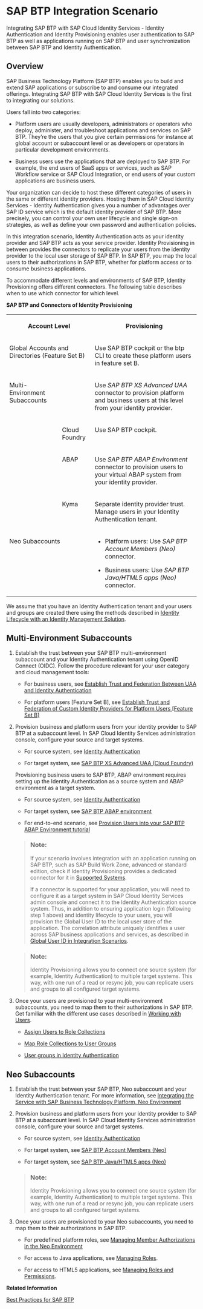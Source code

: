<!-- loio0c3b5dc775794703b57ed7b01f679e45 -->

# SAP BTP Integration Scenario

Integrating SAP BTP with SAP Cloud Identity Services - Identity Authentication and Identity Provisioning enables user authentication to SAP BTP as well as applications running on SAP BTP and user synchronization between SAP BTP and Identity Authentication.



<a name="loio0c3b5dc775794703b57ed7b01f679e45__section_lgt_sjs_wxb"/>

## Overview

SAP Business Technology Platform \(SAP BTP\) enables you to build and extend SAP applications or subscribe to and consume our integrated offerings. Integrating SAP BTP with SAP Cloud Identity Services is the first to integrating our solutions.

Users fall into two categories:

-   Platform users are usually developers, administrators or operators who deploy, administer, and troubleshoot applications and services on SAP BTP. They’re the users that you give certain permissions for instance at global account or subaccount level or as developers or operators in particular development environments.

-   Business users use the applications that are deployed to SAP BTP. For example, the end users of SaaS apps or services, such as SAP Workflow service or SAP Cloud Integration, or end users of your custom applications are business users.


Your organization can decide to host these different categories of users in the same or different identity providers. Hosting them in SAP Cloud Identity Services - Identity Authentication gives you a number of advantages over SAP ID service which is the default identity provider of SAP BTP. More precisely, you can control your own user lifecycle and single sign-on strategies, as well as define your own password and authentication policies.

In this integration scenario, Identity Authentication acts as your identity provider and SAP BTP acts as your service provider. Identity Provisioning in between provides the connectors to replicate your users from the identity provider to the local user storage of SAP BTP. In SAP BTP, you map the local users to their authorizations in SAP BTP, whether for platform access or to consume business applications.

To accommodate different levels and environments of SAP BTP, Identity Provisioning offers different connectors. The following table describes when to use which connector for which level.

**SAP BTP and Connectors of Identity Provisioning**


<table>
<tr>
<th valign="top" colspan="2">

Account Level



</th>
<th valign="top">

Provisioning



</th>
</tr>
<tr>
<td valign="top" colspan="2">

Global Accounts and Directories \(Feature Set B\)



</td>
<td valign="top">

Use SAP BTP cockpit or the btp CLI to create these platform users in feature set B.



</td>
</tr>
<tr>
<td valign="top" rowspan="4">

Multi-Environment Subaccounts



</td>
<td valign="top">

 



</td>
<td valign="top">

Use *SAP BTP XS Advanced UAA* connector to provision platform and business users at this level from your identity provider.



</td>
</tr>
<tr>
<td valign="top">

Cloud Foundry



</td>
<td valign="top">

Use SAP BTP cockpit.



</td>
</tr>
<tr>
<td valign="top">

ABAP



</td>
<td valign="top">

Use *SAP BTP ABAP Environment* connector to provision users to your virtual ABAP system from your identity provider.



</td>
</tr>
<tr>
<td valign="top">

Kyma



</td>
<td valign="top">

Separate identity provider trust. Manage users in your Identity Authentication tenant.



</td>
</tr>
<tr>
<td valign="top" colspan="2">

Neo Subaccounts



</td>
<td valign="top">

-   Platform users: Use *SAP BTP Account Members \(Neo\)* connector.

-   Business users: Use *SAP BTP Java/HTML5 apps \(Neo\)* connector.




</td>
</tr>
</table>

We assume that you have an Identity Authentication tenant and your users and groups are created there using the methods described in [Identity Lifecycle with an Identity Management Solution](../30-scenario-recommendations/identity-lifecycle-with-an-identity-management-solution-c879f72.md).



<a name="loio0c3b5dc775794703b57ed7b01f679e45__section_fww_bg4_fvb"/>

## Multi-Environment Subaccounts

1.  Establish the trust between your SAP BTP multi-environment subaccount and your Identity Authentication tenant using OpenID Connect \(OIDC\). Follow the procedure relevant for your user category and cloud management tools:

    -   For business users, see [Establish Trust and Federation Between UAA and Identity Authentication](https://help.sap.com/docs/BTP/65de2977205c403bbc107264b8eccf4b/161f8f0cfac64c4fa2d973bc5f08a894.html)

    -   For platform users \[Feature Set B\], see [Establish Trust and Federation of Custom Identity Providers for Platform Users \[Feature Set B\]](https://help.sap.com/docs/btp/sap-business-technology-platform/establish-trust-and-federation-of-custom-identity-providers-for-platform-users?version=Cloud)


2.  Provision business and platform users from your identity provider to SAP BTP at a subaccount level. In SAP Cloud Identity Services administration console, configure your source and target systems.

    -   For source system, see [Identity Authentication](https://help.sap.com/docs/IDENTITY_PROVISIONING/f48e822d6d484fa5ade7dda78b64d9f5/e4e25f1fae094c2a89ad62159e1cd230.html?version=Cloud)

    -   For target system, see [SAP BTP XS Advanced UAA \(Cloud Foundry\)](https://help.sap.com/docs/IDENTITY_PROVISIONING/f48e822d6d484fa5ade7dda78b64d9f5/ecddce6d325e41b49089d4f3a2ce9a18.html?version=Cloud)


    Provisioning business users to SAP BTP, ABAP environment requires setting up the Identity Authentication as a source system and ABAP environment as a target system.

    -   For source system, see [Identity Authentication](https://help.sap.com/docs/IDENTITY_PROVISIONING/f48e822d6d484fa5ade7dda78b64d9f5/e4e25f1fae094c2a89ad62159e1cd230.html?version=Cloud)

    -   For target system, see [SAP BTP ABAP environment](https://help.sap.com/docs/identity-provisioning/identity-provisioning/target-sap-btp-abap-environment?version=Cloud)

    -   For end-to-end scenario, see [Provision Users into your SAP BTP ABAP Environment tutorial](https://developers.sap.com/tutorials/abap-environment-ips.html#3afbdef6-09be-431e-a800-2cea45922f5a)


    > ### Note:  
    > If your scenario involves integration with an application running on SAP BTP, such as SAP Build Work Zone, advanced or standard edition, check if Identity Provisioning provides a dedicated connector for it in [Supported Systems](https://help.sap.com/docs/identity-provisioning/identity-provisioning/supported-systems).
    > 
    > If a connector is supported for your application, you will need to configure it as a target system in SAP Cloud Identity Services admin console and connect it to the Identity Authentication source system. Thus, in addition to ensuring application login \(following step 1 above\) and identity lifecycle to your users, you will provision the Global User ID to the local user store of the application. The correlation attribute uniquely identifies a user across SAP business applications and services, as described in [Global User ID in Integration Scenarios](global-user-id-in-integration-scenarios-a04611d.md).

    > ### Note:  
    > Identity Provisioning allows you to connect one source system \(for example, Identity Authentication\) to multiple target systems. This way, with one run of a read or resync job, you can replicate users and groups to all configured target systems.

3.  Once your users are provisioned to your multi-environment subaccounts, you need to map them to their authorizations in SAP BTP. Get familiar with the different use cases described in [Working with Users](https://help.sap.com/docs/btp/sap-business-technology-platform/working-with-users?version=Cloud).

    -   [Assign Users to Role Collections](https://help.sap.com/docs/btp/sap-business-technology-platform/assign-users-to-role-collections?version=Cloud)

    -   [Map Role Collections to User Groups](https://help.sap.com/docs/BTP/65de2977205c403bbc107264b8eccf4b/51acfc82c0c54db59de0a528f343902c.html)

    -   [User groups in Identity Authentication](https://help.sap.com/viewer/6d6d63354d1242d185ab4830fc04feb1/Cloud/en-US/ddd067c899f94e2f9006cc4dd417be80.html)





<a name="loio0c3b5dc775794703b57ed7b01f679e45__section_hkr_2g4_fvb"/>

## Neo Subaccounts

1.  Establish the trust between your SAP BTP, Neo subaccount and your Identity Authentication tenant. For more information, see [Integrating the Service with SAP Business Technology Platform, Neo Environment](https://help.sap.com/docs/IDENTITY_AUTHENTICATION/6d6d63354d1242d185ab4830fc04feb1/fe84459e688c43698591d3b9e1aac828.html?version=Cloud)

2.  Provision business and platform users from your identity provider to SAP BTP at a subaccount level. In SAP Cloud Identity Services administration console, configure your source and target systems.

    -   For source system, see [Identity Authentication](https://help.sap.com/docs/IDENTITY_PROVISIONING/f48e822d6d484fa5ade7dda78b64d9f5/e4e25f1fae094c2a89ad62159e1cd230.html?version=Cloud)

    -   For target system, see [SAP BTP Account Members \(Neo\)](https://help.sap.com/docs/identity-provisioning/identity-provisioning/target-sap-btp-account-members-neo?version=Cloud)

    -   For target system, see [SAP BTP Java/HTML5 apps \(Neo\)](https://help.sap.com/docs/identity-provisioning/identity-provisioning/target-sap-btp-java-html5-apps-neo?version=Cloud)


    > ### Note:  
    > Identity Provisioning allows you to connect one source system \(for example, Identity Authentication\) to multiple target systems. This way, with one run of a read or resync job, you can replicate users and groups to all configured target systems.

3.  Once your users are provisioned to your Neo subaccounts, you need to map them to their authorizations in SAP BTP.

    -   For predefined platform roles, see [Managing Member Authorizations in the Neo Environment](https://help.sap.com/docs/btp/sap-btp-neo-environment/managing-member-authorizations-in-neo-environment?version=Cloud)

    -   For access to Java applications, see [Managing Roles](https://help.sap.com/docs/BTP/ea72206b834e4ace9cd834feed6c0e09/db8175b9d976101484e6fa303b108acd.html?version=Cloud).

    -   For access to HTML5 applications, see [Managing Roles and Permissions](https://help.sap.com/docs/BTP/ea72206b834e4ace9cd834feed6c0e09/d128e6796cf94bb187d4bbf69419e2f5.html?version=Cloud).



**Related Information**  


[Best Practices for SAP BTP](https://help.sap.com/docs/btp/best-practices/best-practices-for-sap-btp?version=Cloud)

